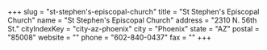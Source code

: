 +++
slug = "st-stephen's-episcopal-church"
title = "St Stephen's Episcopal Church"
name = "St Stephen's Episcopal Church"
address = "2310 N. 56th St."
cityIndexKey = "city-az-phoenix"
city = "Phoenix"
state = "AZ"
postal = "85008"
website = ""
phone = "602-840-0437"
fax = ""
+++
